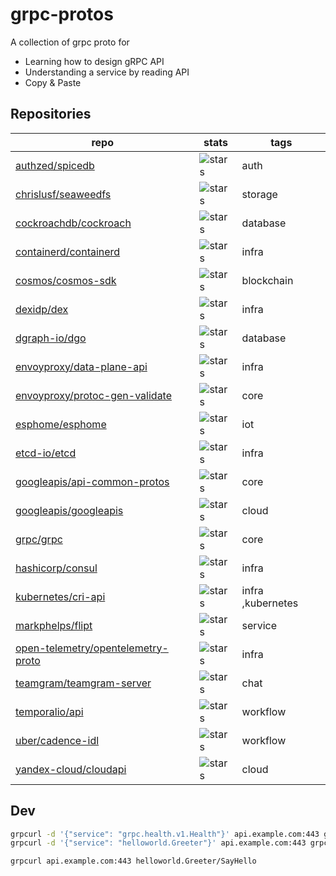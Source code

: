 # grpc-protos

A collection of grpc proto for

- Learning how to design gRPC API
- Understanding a service by reading API
- Copy & Paste

## Repositories

<!-- BEGIN REPO -->

repo | stats | tags
---|---|---
[authzed/spicedb](https://github.com/authzed/spicedb) | ![stars](https://img.shields.io/github/stars/authzed/spicedb) | auth
[chrislusf/seaweedfs](https://github.com/chrislusf/seaweedfs) | ![stars](https://img.shields.io/github/stars/chrislusf/seaweedfs) | storage
[cockroachdb/cockroach](https://github.com/cockroachdb/cockroach) | ![stars](https://img.shields.io/github/stars/cockroachdb/cockroach) | database
[containerd/containerd](https://github.com/containerd/containerd) | ![stars](https://img.shields.io/github/stars/containerd/containerd) | infra
[cosmos/cosmos-sdk](https://github.com/cosmos/cosmos-sdk) | ![stars](https://img.shields.io/github/stars/cosmos/cosmos-sdk) | blockchain
[dexidp/dex](https://github.com/dexidp/dex) | ![stars](https://img.shields.io/github/stars/dexidp/dex) | infra
[dgraph-io/dgo](https://github.com/dgraph-io/dgo) | ![stars](https://img.shields.io/github/stars/dgraph-io/dgo) | database
[envoyproxy/data-plane-api](https://github.com/envoyproxy/data-plane-api) | ![stars](https://img.shields.io/github/stars/envoyproxy/data-plane-api) | infra
[envoyproxy/protoc-gen-validate](https://github.com/envoyproxy/protoc-gen-validate) | ![stars](https://img.shields.io/github/stars/envoyproxy/protoc-gen-validate) | core
[esphome/esphome](https://github.com/esphome/esphome) | ![stars](https://img.shields.io/github/stars/esphome/esphome) | iot
[etcd-io/etcd](https://github.com/etcd-io/etcd) | ![stars](https://img.shields.io/github/stars/etcd-io/etcd) | infra
[googleapis/api-common-protos](https://github.com/googleapis/api-common-protos) | ![stars](https://img.shields.io/github/stars/googleapis/api-common-protos) | core
[googleapis/googleapis](https://github.com/googleapis/googleapis) | ![stars](https://img.shields.io/github/stars/googleapis/googleapis) | cloud
[grpc/grpc](https://github.com/grpc/grpc) | ![stars](https://img.shields.io/github/stars/grpc/grpc) | core
[hashicorp/consul](https://github.com/hashicorp/consul) | ![stars](https://img.shields.io/github/stars/hashicorp/consul) | infra
[kubernetes/cri-api](https://github.com/kubernetes/cri-api) | ![stars](https://img.shields.io/github/stars/kubernetes/cri-api) | infra ,kubernetes
[markphelps/flipt](https://github.com/markphelps/flipt) | ![stars](https://img.shields.io/github/stars/markphelps/flipt) | service
[open-telemetry/opentelemetry-proto](https://github.com/open-telemetry/opentelemetry-proto) | ![stars](https://img.shields.io/github/stars/open-telemetry/opentelemetry-proto) | infra
[teamgram/teamgram-server](https://github.com/teamgram/teamgram-server) | ![stars](https://img.shields.io/github/stars/teamgram/teamgram-server) | chat
[temporalio/api](https://github.com/temporalio/api) | ![stars](https://img.shields.io/github/stars/temporalio/api) | workflow
[uber/cadence-idl](https://github.com/uber/cadence-idl) | ![stars](https://img.shields.io/github/stars/uber/cadence-idl) | workflow
[yandex-cloud/cloudapi](https://github.com/yandex-cloud/cloudapi) | ![stars](https://img.shields.io/github/stars/yandex-cloud/cloudapi) | cloud
<!-- END REPO -->

## Dev

```bash
grpcurl -d '{"service": "grpc.health.v1.Health"}' api.example.com:443 grpc.health.v1.Health/Check
grpcurl -d '{"service": "helloworld.Greeter"}' api.example.com:443 grpc.health.v1.Health/Check

grpcurl api.example.com:443 helloworld.Greeter/SayHello
```
